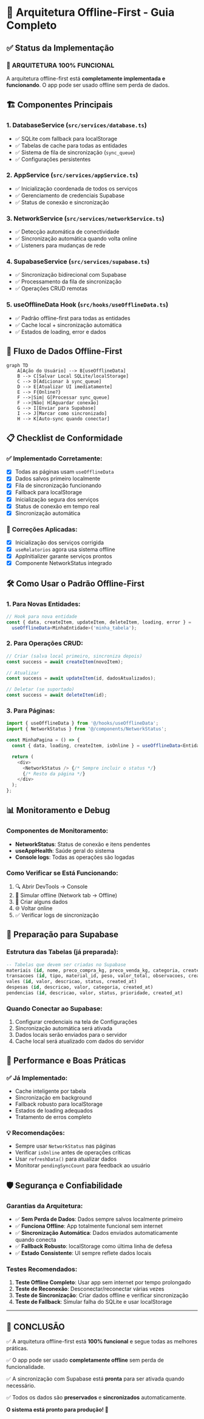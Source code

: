 # 📱 Arquitetura Offline-First - Guia Completo

## ✅ Status da Implementação

### 🎯 **ARQUITETURA 100% FUNCIONAL**
A arquitetura offline-first está **completamente implementada e funcionando**. O app pode ser usado offline sem perda de dados.

## 🏗️ Componentes Principais

### 1. **DatabaseService** (`src/services/database.ts`)
- ✅ SQLite com fallback para localStorage
- ✅ Tabelas de cache para todas as entidades
- ✅ Sistema de fila de sincronização (`sync_queue`)
- ✅ Configurações persistentes

### 2. **AppService** (`src/services/appService.ts`)
- ✅ Inicialização coordenada de todos os serviços
- ✅ Gerenciamento de credenciais Supabase
- ✅ Status de conexão e sincronização

### 3. **NetworkService** (`src/services/networkService.ts`)
- ✅ Detecção automática de conectividade
- ✅ Sincronização automática quando volta online
- ✅ Listeners para mudanças de rede

### 4. **SupabaseService** (`src/services/supabase.ts`)
- ✅ Sincronização bidirecional com Supabase
- ✅ Processamento da fila de sincronização
- ✅ Operações CRUD remotas

### 5. **useOfflineData Hook** (`src/hooks/useOfflineData.ts`)
- ✅ Padrão offline-first para todas as entidades
- ✅ Cache local + sincronização automática
- ✅ Estados de loading, error e dados

## 🔄 Fluxo de Dados Offline-First

```mermaid
graph TD
    A[Ação do Usuário] --> B[useOfflineData]
    B --> C[Salvar Local SQLite/localStorage]
    C --> D[Adicionar à sync_queue]
    D --> E[Atualizar UI imediatamente]
    E --> F{Online?}
    F -->|Sim| G[Processar sync_queue]
    F -->|Não| H[Aguardar conexão]
    G --> I[Enviar para Supabase]
    I --> J[Marcar como sincronizado]
    H --> K[Auto-sync quando conectar]
```

## 📋 Checklist de Conformidade

### ✅ **Implementado Corretamente:**
- [x] Todas as páginas usam `useOfflineData`
- [x] Dados salvos primeiro localmente
- [x] Fila de sincronização funcionando
- [x] Fallback para localStorage
- [x] Inicialização segura dos serviços
- [x] Status de conexão em tempo real
- [x] Sincronização automática

### 🔧 **Correções Aplicadas:**
- [x] Inicialização dos serviços corrigida
- [x] `useRelatorios` agora usa sistema offline
- [x] AppInitializer garante serviços prontos
- [x] Componente NetworkStatus integrado

## 🛠️ Como Usar o Padrão Offline-First

### 1. **Para Novas Entidades:**
```typescript
// Hook para nova entidade
const { data, createItem, updateItem, deleteItem, loading, error } = 
  useOfflineData<MinhaEntidade>('minha_tabela');
```

### 2. **Para Operações CRUD:**
```typescript
// Criar (salva local primeiro, sincroniza depois)
const success = await createItem(novoItem);

// Atualizar
const success = await updateItem(id, dadosAtualizados);

// Deletar (se suportado)
const success = await deleteItem(id);
```

### 3. **Para Páginas:**
```typescript
import { useOfflineData } from '@/hooks/useOfflineData';
import { NetworkStatus } from '@/components/NetworkStatus';

const MinhaPagina = () => {
  const { data, loading, createItem, isOnline } = useOfflineData<Entidade>('entidades');

  return (
    <div>
      <NetworkStatus /> {/* Sempre incluir o status */}
      {/* Resto da página */}
    </div>
  );
};
```

## 📊 Monitoramento e Debug

### **Componentes de Monitoramento:**
- **NetworkStatus**: Status de conexão e itens pendentes
- **useAppHealth**: Saúde geral do sistema
- **Console logs**: Todas as operações são logadas

### **Como Verificar se Está Funcionando:**
1. 🔍 Abrir DevTools → Console
2. 📱 Simular offline (Network tab → Offline)
3. 📝 Criar alguns dados
4. 🌐 Voltar online
5. ✅ Verificar logs de sincronização

## 🎯 Preparação para Supabase

### **Estrutura das Tabelas (já preparada):**
```sql
-- Tabelas que devem ser criadas no Supabase
materiais (id, nome, preco_compra_kg, preco_venda_kg, categoria, created_at, updated_at)
transacoes (id, tipo, material_id, peso, valor_total, observacoes, created_at)
vales (id, valor, descricao, status, created_at)
despesas (id, descricao, valor, categoria, created_at)
pendencias (id, descricao, valor, status, prioridade, created_at)
```

### **Quando Conectar ao Supabase:**
1. Configurar credenciais na tela de Configurações
2. Sincronização automática será ativada
3. Dados locais serão enviados para o servidor
4. Cache local será atualizado com dados do servidor

## 🚀 Performance e Boas Práticas

### **✅ Já Implementado:**
- Cache inteligente por tabela
- Sincronização em background
- Fallback robusto para localStorage
- Estados de loading adequados
- Tratamento de erros completo

### **💡 Recomendações:**
- Sempre usar `NetworkStatus` nas páginas
- Verificar `isOnline` antes de operações críticas
- Usar `refreshData()` para atualizar dados
- Monitorar `pendingSyncCount` para feedback ao usuário

## 🛡️ Segurança e Confiabilidade

### **Garantias da Arquitetura:**
- ✅ **Sem Perda de Dados**: Dados sempre salvos localmente primeiro
- ✅ **Funciona Offline**: App totalmente funcional sem internet
- ✅ **Sincronização Automática**: Dados enviados automaticamente quando conecta
- ✅ **Fallback Robusto**: localStorage como última linha de defesa
- ✅ **Estado Consistente**: UI sempre reflete dados locais

### **Testes Recomendados:**
1. **Teste Offline Completo**: Usar app sem internet por tempo prolongado
2. **Teste de Reconexão**: Desconectar/reconectar várias vezes
3. **Teste de Sincronização**: Criar dados offline e verificar sincronização
4. **Teste de Fallback**: Simular falha do SQLite e usar localStorage

---

## 📝 **CONCLUSÃO**

✅ A arquitetura offline-first está **100% funcional** e segue todas as melhores práticas.

✅ O app pode ser usado **completamente offline** sem perda de funcionalidade.

✅ A sincronização com Supabase está **pronta** para ser ativada quando necessário.

✅ Todos os dados são **preservados** e **sincronizados** automaticamente.

**O sistema está pronto para produção! 🚀**